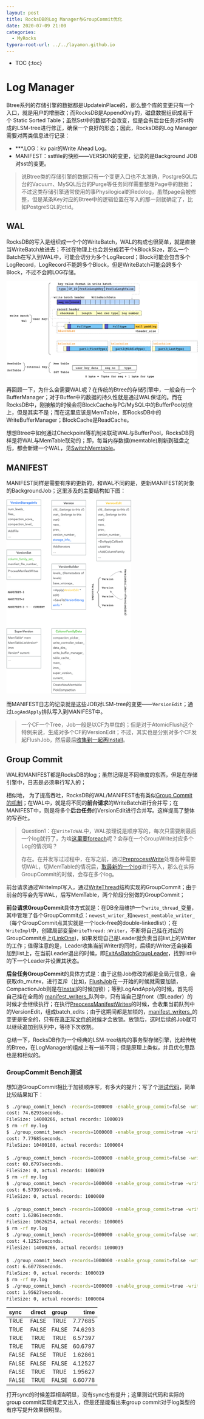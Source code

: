 ```yaml
---
layout: post
title: RocksDB的Log Manager与GroupCommit优化
date: 2020-07-09 21:00
categories:
  - MyRocks
typora-root-url: ../../layamon.github.io
---
```

* TOC
{:toc}

# Log Manager

Btree系列的存储引擎的数据都是UpdateinPlace的，那么整个库的变更只有一个入口，就是用户的增删改；而RocksDB是AppendOnly的，磁盘数据组织成若干个 Static Sorted Table；虽然Sst中的数据不会改变，但是会有后台任务对Sst构成的LSM-tree进行修正，确保一个良好的形态；因此，RocksDB的Log Manager需要对两类信息进行记录：

+ ***.LOG：kv pair的Write Ahead Log。
+ MANIFEST：sstfile的快照——VERSION的变更，记录的是Background JOB对sst的变更。

> 说Btree类的存储引擎的数据只有一个变更入口也不太准确，PostgreSQL后台的Vacuum、MySQL后台的Purge等任务同样需要整理Page中的数据；不过这类存储引擎通常使用的事Physilogical的Redolog，虽然page会被修整，但是某条Key对应的Btree中的逻辑位置在写入的那一刻就确定了，比如PostgreSQL的ctid。

## WAL

RocksDB的写入是组织成一个个的WriteBatch，WAL的构成也很简单，就是直接当WriteBatch放进去；不过在物理上也会划分成若干个kBlockSize，那么一个Batch在写入到WAL中，可能会切分为多个LogRecord；Block可能会包含多个LogRecord，LogRecord不能跨多个Block，但是WriteBatch可能会跨多个Block，不过不会跨LOG存储。

![image-20210114131943752](/image/rocksdb-log/logformat.png)

再回顾一下，为什么会需要WAL呢？在传统的Btree的存储引擎中，一般会有一个BufferManager；对于Buffer中的数据的持久性就是通过WAL保证的。而在RocksDB中，刚接触的时候会将BlockCache与PG/MySQL中的BufferPool对应上，但是其实不是；而在这里应该是MemTable，即RocksDB中的WriteBufferManager；BlockCache是ReadCache。

想想Btree中如何通过Checkpoint等机制来联动WAL与BufferPool，RocksDB同样是将WAL与MemTable联动的；即，每当内存数据(memtable)刷新到磁盘之后，都会新建一个WAL，见[SwitchMemtable](https://github.com/facebook/rocksdb/blob/641fae60f63619ed5d0c9d9e4c4ea5a0ffa3e253/db/db_impl_write.cc#L1365)。

## MANIFEST

MANIFEST同样是需要有序的更新的，和WAL不同的是，更新MANIFEST的对象的BackgroundJob；这里涉及的主要结构如下图：

<img src="/image/rocksdb/version.png" alt="image-20200709205542179" style="zoom: 50%;" />

而MANIFEST日志的记录就是这些JOB对LSM-tree的变更——`VersionEdit`；通过`LogAndApply`排队写入到MANIFEST中。

> 一个CF一个Tree，Job一般是以CF为单位的；但是对于AtomicFlush这个特例来说，生成对多个CF的VersionEdit；不过，其实也是分别对多个CF发起FlushJob，然后最后[收集到一起再Install](https://github.com/facebook/rocksdb/blob/641fae60f63619ed5d0c9d9e4c4ea5a0ffa3e253/db/db_impl_compaction_flush.cc#L429)。

## Group Commit

WAL和MANIFEST都是RocksDB的log；虽然记得是不同维度的东西，但是在存储引擎中，日志是必须串行写入的；

相似地， 为了提高吞吐，RocksDB的WAL/MANIFEST也有类似[Group Commit的机制](https://github.com/facebook/rocksdb/wiki/WAL-Performance#group-commit)；在WAL中，就是将不同的**前台请求**的WriteBatch进行合并写；在MANIFEST中，则是将多个**后台任务**的VersionEdit进行合并写。这样提高了整体的写吞吐。

> Question1：在`WriteToWAL`中，WAL按理说是顺序写的，每次只需要刷最后一个log就行了，为啥[这里要foreach](https://github.com/facebook/rocksdb/blob/641fae60f63619ed5d0c9d9e4c4ea5a0ffa3e253/db/db_impl_write.cc#L891)呢？会存在一个GroupWrite对应多个Log的情况吗？
>
> 存在。在并发写过过程中，在写之前，通过[PreprocessWrite](https://github.com/facebook/rocksdb/blob/641fae60f63619ed5d0c9d9e4c4ea5a0ffa3e253/db/db_impl_write.cc#L208)处理各种需要切WAL，切MemTable的情况后，[取最新的一个log](https://github.com/facebook/rocksdb/blob/641fae60f63619ed5d0c9d9e4c4ea5a0ffa3e253/db/db_impl_write.cc#L212)进行写入，那么在实际GroupCommit的时候，会存在多个log。

前台请求通过WriteImpl写入，通过[WriteThread](https://github.com/facebook/rocksdb/blob/641fae60f63619ed5d0c9d9e4c4ea5a0ffa3e253/db/write_thread.h#L29)结构实现的GroupCommit；由于前台的写会先写WAL，后写MemTable，两个阶段分别做的GroupCommit；

**前台请求GroupCommit**具体方式就是：在DB全局维护一个`write_thread_`变量，其中管理了各个GroupCommit点：`newest_writer_`和`newest_memtable_writer_`（每个GroupCommit点其实就是一个lock-free的double-linkedlist）；在`WriteImpl`中，创建局部变量`WriteThread::Writer`，不断将自己挂在对应的GroupCommit点上([LinkOne](https://github.com/facebook/rocksdb/blob/641fae60f63619ed5d0c9d9e4c4ea5a0ffa3e253/db/write_thread.cc#L221))，如果发现自己是Leader就负责当前list上的Writer的工作；值得注意的是，Leader收集当前Writer的同时，后续的Writer还会接着加到list上，在当前Leader退出的时候，即[ExitAsBatchGroupLeader](https://github.com/facebook/rocksdb/blob/641fae60f63619ed5d0c9d9e4c4ea5a0ffa3e253/db/write_thread.cc#L642)，找到list中的下一个Leader并设置其状态。

**后台任务GroupCommit**的具体方式是：由于这些Job修改的都是全局元信息，会获取db_mutex，进行互斥（比如，[FlushJob](https://github.com/facebook/rocksdb/blob/641fae60f63619ed5d0c9d9e4c4ea5a0ffa3e253/db/db_impl_compaction_flush.cc#L2050)在一开始的时候就需要加锁，CompactionJob则是在[Install](https://github.com/facebook/rocksdb/blob/641fae60f63619ed5d0c9d9e4c4ea5a0ffa3e253/db/db_impl_compaction_flush.cc#L960)的时候加锁）；等到LogAndApply的时候，首先将自己挂在全局的 [manifest_writers_](https://github.com/facebook/rocksdb/blob/641fae60f63619ed5d0c9d9e4c4ea5a0ffa3e253/db/version_set.h#L1062)队列中，只有当自己是front（即Leader）的时候才会继续执行；在执行[PreocessManifestWrites](https://github.com/facebook/rocksdb/blob/641fae60f63619ed5d0c9d9e4c4ea5a0ffa3e253/db/version_set.cc#L2869)的时候，会收集当前队列中的VersionEdit，组成batch_edits；由于这期间都是加锁的，[manifest_writers_](https://github.com/facebook/rocksdb/blob/641fae60f63619ed5d0c9d9e4c4ea5a0ffa3e253/db/version_set.h#L1062)的变更是安全的，只有在[真正写文件的时候](https://github.com/facebook/rocksdb/blob/641fae60f63619ed5d0c9d9e4c4ea5a0ffa3e253/db/version_set.cc#L3013)才会放锁。放锁后，这时后续的Job就可以继续追加到队列中，等待下次收割。

总结一下，RocksDB作为一个经典的LSM-tree结构的事务型存储引擎，比起传统的Btree，在LogManager的组成上有一些不同；但是原理上类似，并且优化思路也是和相似的。

### GroupCommit Bench测试

想知道GroupCommit相比于加锁顺序写，有多大的提升；写了个[测试代码](https://github.com/Layamon/GoofSQL/blob/goof/storage/goof/tools/group-commit/group_commit_bench.cc)，简单比较结果如下：

```bash
$ ./group_commit_bench -records=1000000 -enable_group_commit=false -writers=20
cost: 74.6293seconds.
FileSize: 14000266, actual records: 1000019
$ rm -rf my.log
$ ./group_commit_bench -records=1000000 -enable_group_commit=true -writers=20
cost: 7.77685seconds.
FileSize: 10400108, actual records: 1000004

$ ./group_commit_bench -records=1000000 -enable_group_commit=false -writers=20 -enable_direct=true
cost: 60.6797seconds.
FileSize: 0, actual records: 1000019
$ rm -rf my.log
$ ./group_commit_bench -records=1000000 -enable_group_commit=true -writers=20 -enable_direct=true
cost: 6.57397seconds.
FileSize: 0, actual records: 1000000

$ ./group_commit_bench -records=1000000 -enable_group_commit=true -writers=20 -enable_sync=false
cost: 1.62861seconds.
FileSize: 10626254, actual records: 1000005
$ rm -rf my.log
$ ./group_commit_bench -records=1000000 -enable_group_commit=false -writers=20 -enable_sync=false
cost: 4.12527seconds.
FileSize: 14000266, actual records: 1000019

$ ./group_commit_bench -records=1000000 -enable_group_commit=false -writers=20 -enable_sync=false -enable_direct=true
cost: 6.60778seconds.
FileSize: 0, actual records: 1000019
$ rm -rf my.log
$ ./group_commit_bench -records=1000000 -enable_group_commit=true -writers=20 -enable_sync=false -enable_direct=true
cost: 1.95627seconds.
FileSize: 0, actual records: 1000004
```

| sync  | direct | group | time    |
|:----- |:------:|:-----:| -------:|
| TRUE  | FALSE  | TRUE  | 7.77685 |
| TRUE  | FALSE  | FALSE | 74.6293 |
| TRUE  | TRUE   | TRUE  | 6.57397 |
| TRUE  | TRUE   | FALSE | 60.6797 |
| FALSE | FALSE  | TRUE  | 1.62861 |
| FALSE | FALSE  | FALSE | 4.12527 |
| FALSE | TRUE   | TRUE  | 1.95627 |
| FALSE | TRUE   | FALSE | 6.60778 |

打开sync的时候差距相当明显，没有sync也有提升；这里测试代码和实际的group commit实现肯定又出入，但是还是能看出来group commit对于log类型的有序写提升效果很明显。





